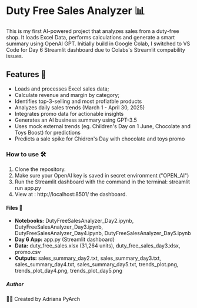 # Duty Free Sales Analyzer 📊
This is my first AI-powered project that analyzes sales from a duty-free shop.
It loads Excel Data, performs calculations and generate a smart summary using OpenAI GPT.
Initially build in Google Colab, I switched to VS Code for Day 6 Streamlit dashboard due to Colabs's Streamlit compability issues.

## Features 🚀

- Loads and processes Excel sales data;
- Calculate revenue and margin by category;
- Identifies top-3-selling and most profiatble products
- Analyzes daily sales trends (March 1 - April 30, 2025)
- Integrates promo data for actionable insights
- Generates an AI business summary using GPT-3.5
- Uses mock external trends (eg. Children's Day on 1 June, Chocolate and Toys Boost) for predictions
- Predicts a sale spike for Chidren's Day with chocolate and toys promo
  

### How to use 🛠️

1. Clone the repository.
2. Make sure your OpenAI key is saved in secret environment ("OPEN_AI")
3. Run the Streamlit dashboard with the command in the terminal: streamlit run app.py
4. View at : http://localhost:8501/ the dashboard.

#### Files 📂

- **Notebooks:** DutyFreeSalesAnalyzer_Day2.ipynb, DutyFreeSalesAnalyzer_Day3.ipynb, DutyFreeSalesAnalyzer_Day4.ipynb, DutyFreeSalesAnalyzer_Day5.ipynb
- **Day 6 App:** app.py (Streamlit dashboard)
- **Data:** duty_free_sales.xlsx (31,264 units), duty_free_sales_day3.xlsx, promo.csv
- **Outputs:** sales_summary_day2.txt, sales_summary_day3.txt, sales_summary_day4.txt, sales_summary_day5.txt, trends_plot.png, trends_plot_day4.png, trends_plot_day5.png

##### Author

👩‍💻 Created by Adriana PyArch

